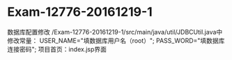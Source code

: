 # Exam-12776-20161219-1 
数据库配置修改
/Exam-12776-20161219-1/src/main/java/util/JDBCUtil.java中修改常量：
USER_NAME="填数据库用户名（root）";
PASS_WORD="填数据库连接密码";
项目首页：index.jsp界面
